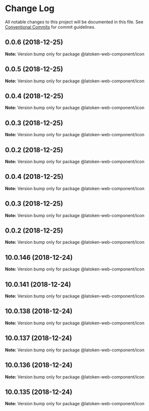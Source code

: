 # Change Log

All notable changes to this project will be documented in this file.
See [Conventional Commits](https://conventionalcommits.org) for commit guidelines.

## 0.0.6 (2018-12-25)

**Note:** Version bump only for package @latoken-web-component/icon





## 0.0.5 (2018-12-25)

**Note:** Version bump only for package @latoken-web-component/icon





## 0.0.4 (2018-12-25)

**Note:** Version bump only for package @latoken-web-component/icon





## 0.0.3 (2018-12-25)

**Note:** Version bump only for package @latoken-web-component/icon





## 0.0.2 (2018-12-25)

**Note:** Version bump only for package @latoken-web-component/icon





## 0.0.4 (2018-12-25)

**Note:** Version bump only for package @latoken-web-component/icon





## 0.0.3 (2018-12-25)

**Note:** Version bump only for package @latoken-web-component/icon





## 0.0.2 (2018-12-25)

**Note:** Version bump only for package @latoken-web-component/icon





## 10.0.146 (2018-12-24)

**Note:** Version bump only for package @latoken-web-component/icon





## 10.0.141 (2018-12-24)

**Note:** Version bump only for package @latoken-web-component/icon





## 10.0.138 (2018-12-24)

**Note:** Version bump only for package @latoken-web-component/icon





## 10.0.137 (2018-12-24)

**Note:** Version bump only for package @latoken-web-component/icon





## 10.0.136 (2018-12-24)

**Note:** Version bump only for package @latoken-web-component/icon





## 10.0.135 (2018-12-24)

**Note:** Version bump only for package @latoken-web-component/icon
